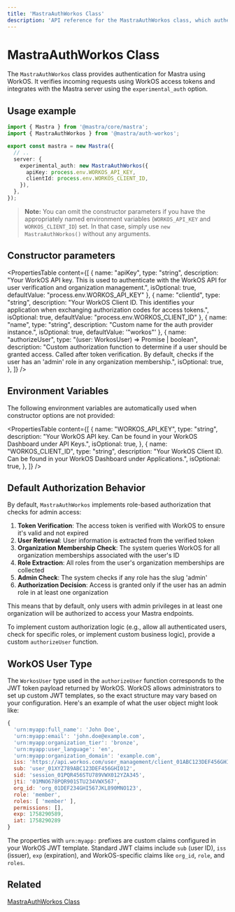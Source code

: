 ```yaml
---
title: 'MastraAuthWorkos Class'
description: 'API reference for the MastraAuthWorkos class, which authenticates Mastra applications using WorkOS authentication.'
---
```


# MastraAuthWorkos Class

The `MastraAuthWorkos` class provides authentication for Mastra using WorkOS. It verifies incoming requests using WorkOS access tokens and integrates with the Mastra server using the `experimental_auth` option.

## Usage example

```typescript filename="src/mastra/index.ts" showLineNumbers copy
import { Mastra } from '@mastra/core/mastra';
import { MastraAuthWorkos } from '@mastra/auth-workos';

export const mastra = new Mastra({
  // ..
  server: {
    experimental_auth: new MastraAuthWorkos({
      apiKey: process.env.WORKOS_API_KEY,
      clientId: process.env.WORKOS_CLIENT_ID,
    }),
  },
});
```

> **Note:** You can omit the constructor parameters if you have the appropriately named environment variables (`WORKOS_API_KEY` and `WORKOS_CLIENT_ID`) set. In that case, simply use `new MastraAuthWorkos()` without any arguments.

## Constructor parameters

<PropertiesTable
content={[
{
name: "apiKey",
type: "string",
description: "Your WorkOS API key. This is used to authenticate with the WorkOS API for user verification and organization management.",
isOptional: true,
defaultValue: "process.env.WORKOS_API_KEY"
},
{
name: "clientId",
type: "string",
description: "Your WorkOS Client ID. This identifies your application when exchanging authorization codes for access tokens.",
isOptional: true,
defaultValue: "process.env.WORKOS_CLIENT_ID"
},
{
name: "name",
type: "string",
description: "Custom name for the auth provider instance.",
isOptional: true,
defaultValue: '"workos"'
},
{
name: "authorizeUser",
type: "(user: WorkosUser) => Promise<boolean> | boolean",
description: "Custom authorization function to determine if a user should be granted access. Called after token verification. By default, checks if the user has an 'admin' role in any organization membership.",
isOptional: true,
},
]}
/>

## Environment Variables

The following environment variables are automatically used when constructor options are not provided:

<PropertiesTable
content={[
{
name: "WORKOS_API_KEY",
type: "string",
description: "Your WorkOS API key. Can be found in your WorkOS Dashboard under API Keys.",
isOptional: true,
},
{
name: "WORKOS_CLIENT_ID",
type: "string",
description: "Your WorkOS Client ID. Can be found in your WorkOS Dashboard under Applications.",
isOptional: true,
},
]}
/>

## Default Authorization Behavior

By default, `MastraAuthWorkos` implements role-based authorization that checks for admin access:

1. **Token Verification**: The access token is verified with WorkOS to ensure it's valid and not expired
2. **User Retrieval**: User information is extracted from the verified token
3. **Organization Membership Check**: The system queries WorkOS for all organization memberships associated with the user's ID
4. **Role Extraction**: All roles from the user's organization memberships are collected
5. **Admin Check**: The system checks if any role has the slug 'admin'
6. **Authorization Decision**: Access is granted only if the user has an admin role in at least one organization

This means that by default, only users with admin privileges in at least one organization will be authorized to access your Mastra endpoints.

To implement custom authorization logic (e.g., allow all authenticated users, check for specific roles, or implement custom business logic), provide a custom `authorizeUser` function.

## WorkOS User Type

The `WorkosUser` type used in the `authorizeUser` function corresponds to the JWT token payload returned by WorkOS. WorkOS allows administrators to set up custom JWT templates, so the exact structure may vary based on your configuration. Here's an example of what the user object might look like:

```javascript
{
  'urn:myapp:full_name': 'John Doe',
  'urn:myapp:email': 'john.doe@example.com',
  'urn:myapp:organization_tier': 'bronze',
  'urn:myapp:user_language': 'en',
  'urn:myapp:organization_domain': 'example.com',
  iss: 'https://api.workos.com/user_management/client_01ABC123DEF456GHI789JKL012',
  sub: 'user_01XYZ789ABC123DEF456GHI012',
  sid: 'session_01PQR456STU789VWX012YZA345',
  jti: '01MNO678PQR901STU234VWX567',
  org_id: 'org_01DEF234GHI567JKL890MNO123',
  role: 'member',
  roles: [ 'member' ],
  permissions: [],
  exp: 1758290589,
  iat: 1758290289
}
```

The properties with `urn:myapp:` prefixes are custom claims configured in your WorkOS JWT template. Standard JWT claims include `sub` (user ID), `iss` (issuer), `exp` (expiration), and WorkOS-specific claims like `org_id`, `role`, and `roles`.

## Related

[MastraAuthWorkos Class](/docs/auth/workos)
